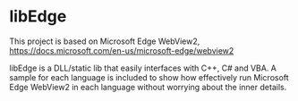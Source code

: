# libEdge
This project is based on Microsoft Edge WebView2, https://docs.microsoft.com/en-us/microsoft-edge/webview2 

libEdge is a DLL/static lib that easily interfaces with C++, C# and VBA.
A sample for each language is included to show how effectively run Microsoft Edge WebView2 in each language without worrying about the inner details.



